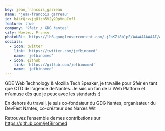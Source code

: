 ```yaml
---
key: jean_francois_garreau
name: 'jean-francois garreau'
id: bAkrQrssjgU1zb5V2y2QpVnuCmf1
feature: true
company: 'Sfeir / GDG Nantes'
city: Nantes, France
photoURL: 'https://lh6.googleusercontent.com/-jDbKZi8b1pE/AAAAAAAAAAI/AAAAAAAASRc/rrjQ9nn1LgQ/photo.jpg'
socials:
  - icon: twitter
    link: 'https://twitter.com/jefbinomed'
    name: 'jefbinomed'
  - icon: github
    link: 'https://github.com/jefbinomed'
    name: 'jefbinomed'
---
```


GDE Web Technology & Mozilla Tech Speaker, je travaille pour Sfeir en tant que CTO de l'agence de Nantes. Je suis un fan de la Web Platform et m'amuse dès que je peux avec les standards :)

En dehors du travail, je suis co-fondateur du GDG Nantes, organisateur du DevFest Nantes, co-créateur des Nantes Wit

Retrouvez l'ensemble de mes contributions sur https://github.com/jefBinomed
